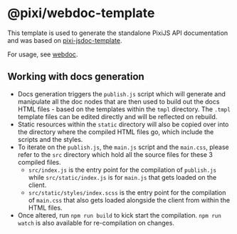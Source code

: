 # @pixi/webdoc-template

This template is used to generate the standalone PixiJS API documentation and was based on [pixi-jsdoc-template](https://github.com/pixijs/pixi-jsdoc-template).

For usage, see [webdoc](https://github.com/webdoc-labs/webdoc).

## Working with docs generation

- Docs generation triggers the `publish.js` script which will generate and manipulate all the doc nodes that are then used to build out the docs HTML files - based on the templates within the `tmpl` directory. The `.tmpl` template files can be edited directly and will be reflected on rebuild.
- Static resources within the `static` directory will also be copied over into the directory where the compiled HTML files go, which include the scripts and the styles.
- To iterate on the `publish.js`, the `main.js` script and the `main.css`, please refer to the `src` directory which hold all the source files for these 3 compiled files.
  - `src/index.js` is the entry point for the compilation of `publish.js` while `src/static/index.js` is for `main.js` that gets loaded on the client.
  - `src/static/styles/index.scss` is the entry point for the compilation of `main.css` that also gets loaded alongside the client from within the HTML files.
- Once altered, run `npm run build` to kick start the compilation. `npm run watch` is also available for re-compilation on changes.

